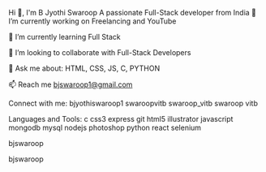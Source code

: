 Hi 👋, I'm B Jyothi Swaroop
A passionate Full-Stack developer from India
🔭 I’m currently working on Freelancing and YouTube

🌱 I’m currently learning Full Stack

👯 I’m looking to collaborate with Full-Stack Developers

💬 Ask me about: HTML, CSS, JS, C, PYTHON

📫 Reach me bjswaroop1@gmail.com

Connect with me:
bjyothiswaroop1 swaroopvitb swaroop_vitb swaroop vitb

Languages and Tools:
c css3 express git html5 illustrator javascript mongodb mysql nodejs photoshop python react selenium

bjswaroop

 bjswaroop
